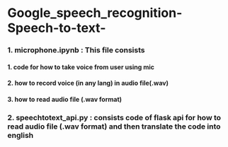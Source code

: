 # Google_speech_recognition-Speech-to-text-

### 1. microphone.ipynb   : This file consists 
#### 1. code for how to take voice from user using mic
#### 2. how to record voice (in any lang) in audio file(.wav)
#### 3. how to read audio file (.wav format)

### 2. speechtotext_api.py : consists code of flask api for  how to read audio file (.wav format) and then translate the code into english